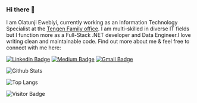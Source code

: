 ### Hi there 👋

I am Olatunji Ewebiyi, currently working as an Information Technology Specialist at the [Tengen Family office](https://tengenfamilyoffice.com/). I am multi-skilled in diverse IT fields but I function more as a Full-Stack .NET developer and Data Engineer.I love writing clean and maintainable code. Find out more about me & feel free to connect with me here:

[![Linkedin Badge](https://img.shields.io/badge/-olatunjie-blue?style=flat-square&logo=Linkedin&logoColor=white&link=https://www.linkedin.com/in/techgee/)](https://www.linkedin.com/in/techgee/)
[![Medium Badge](https://img.shields.io/badge/olatunji-ewebiyi-12100E?style=flat-square&logo=medium&logoColor=white&link=https://medium.com/@olatunji.ewebiyi)](https://medium.com/@olatunji.ewebiyi)
[![Gmail Badge](https://img.shields.io/badge/-olatunji.ewebiyi@gmail.com-c14438?style=flat-square&logo=Gmail&logoColor=white&link=mailto:olatunji.ewebiyi@gmail.com)](mailto:olatunji.ewebiyi@gmail.com)



![Github Stats](https://github-readme-stats.vercel.app/api?username=olatunjie&count_private=true&show_icons=true&include_all_commits=true)

![Top Langs](https://github-readme-stats.vercel.app/api/top-langs/?username=olatunjie&hide=TeX&layout=compact)

![Visitor Badge](https://visitor-badge.laobi.icu/badge?page_id=olatunjie.olatunjie)


<!--
**olatunjie/olatunjie** is a ✨ _special_ ✨ repository because its `README.md` (this file) appears on your GitHub profile.

Here are some ideas to get you started:

- 🔭 I’m currently working on ...
- 🌱 I’m currently learning ...
- 👯 I’m looking to collaborate on ...
- 🤔 I’m looking for help with ...
- 💬 Ask me about ...
- 📫 How to reach me: ...
- 😄 Pronouns: ...
- ⚡ Fun fact: ...
-->
